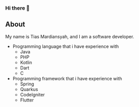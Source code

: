 ### Hi there 👋

<!--
**tiasMardiansyah/tiasMardiansyah** is a ✨ _special_ ✨ repository because its `README.md` (this file) appears on your GitHub profile.

Here are some ideas to get you started:

- 🔭 I’m currently working on ...
- 🌱 I’m currently learning ...
- 👯 I’m looking to collaborate on ...
- 🤔 I’m looking for help with ...
- 💬 Ask me about ...
- 📫 How to reach me: ...
- 😄 Pronouns: ...
- ⚡ Fun fact: ...
-->

## About ##
My name is Tias Mardiansyah, and I am a software developer.

<ul>
  <li>Programming language that i have experience with
    <ul>
      	<li>Java</li>
	<li>PHP</li>
      	<li>Kotlin</li>
      	<li>Dart</li>
      	<li>C</li>
    </ul>
  </li>
  <li>Programming framework that i have experience with
  	<ul>
		<li>Spring</li>
		<li>Quarkus</li>
		<li>CodeIgniter</li>
		<li>Flutter</li>
    	</ul>
  </li>
</ul>
